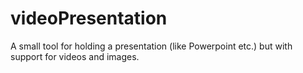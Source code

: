 # videoPresentation
A small tool for holding a presentation (like Powerpoint etc.) but with support for videos and images.
